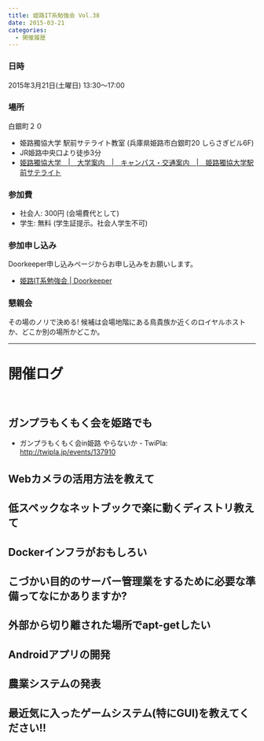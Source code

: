 ```yaml
---
title: 姫路IT系勉強会 Vol.38
date: 2015-03-21
categories:
  - 開催履歴
---
```


### 日時

2015年3月21日(土曜日) 13:30～17:00

### 場所

白銀町２０

-   姫路獨協大学 駅前サテライト教室 (兵庫県姫路市白銀町20 しらさぎビル6F)
-   JR姫路中央口より徒歩3分
-   [姫路獨協大学　|　大学案内　|　キャンパス・交通案内　|　姫路獨協大学駅前サテライト](http://www.himeji-du.ac.jp/access/satellite/)

### 参加費

-   社会人: 300円 (会場費代として)
-   学生: 無料 (学生証提示。社会人学生不可)

### 参加申し込み

Doorkeeper申し込みページからお申し込みをお願いします。

-   [姫路IT系勉強会 | Doorkeeper](https://histudy.doorkeeper.jp/)

### 懇親会

その場のノリで決める!
候補は会場地階にある鳥貴族か近くのロイヤルホストか、どこか別の場所かどこか。

------------------------------------------------------------------------

開催ログ
========

​

ガンプラもくもく会を姫路でも
----------------------------

-   ガンプラもくもく会in姫路 やらないか - TwiPla: <http://twipla.jp/events/137910>

Webカメラの活用方法を教えて
---------------------------

低スペックなネットブックで楽に動くディストリ教えて
--------------------------------------------------

Dockerインフラがおもしろい
--------------------------

こづかい目的のサーバー管理業をするために必要な準備ってなにかありますか?
-----------------------------------------------------------------------

外部から切り離された場所でapt-getしたい
---------------------------------------

Androidアプリの開発
-------------------

農業システムの発表
------------------

最近気に入ったゲームシステム(特にGUI)を教えてください!!
-------------------------------------------------------

​
